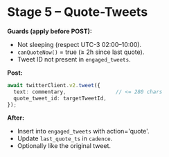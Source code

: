 # Stage 5 – Quote-Tweets

**Guards (apply before POST):**
- Not sleeping (respect UTC-3 02:00–10:00).
- `canQuoteNow()` = true (≥ 2h since last quote).
- Tweet ID not present in `engaged_tweets`.

**Post:**
```ts
await twitterClient.v2.tweet({
  text: commentary,                // <= 280 chars
  quote_tweet_id: targetTweetId,
});
```

**After:**
- Insert into `engaged_tweets` with action='quote'.
- Update `last_quote_ts` in `cadence`.
- Optionally like the original tweet.
